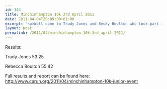 ```yaml
---
id: 344
title: Minchinhampton 10k 3rd April 2011
date: 2011-04-04T20:09:00+01:00
excerpt: '<p>Well done to Trudy Jones and Becky Boulton who took part in the Minchinhampton 10k on Sunday - some great results.</p>'
layout: post
permalink: /2011/04/minchinhampton-10k-3rd-april-2011/
---
```

Results:

Trudy Jones 53.25

Rebecca Boulton 55.42

Full results and report can be found here: http://www.carun.org/2011/04/minchinhampton-10k-junior-event